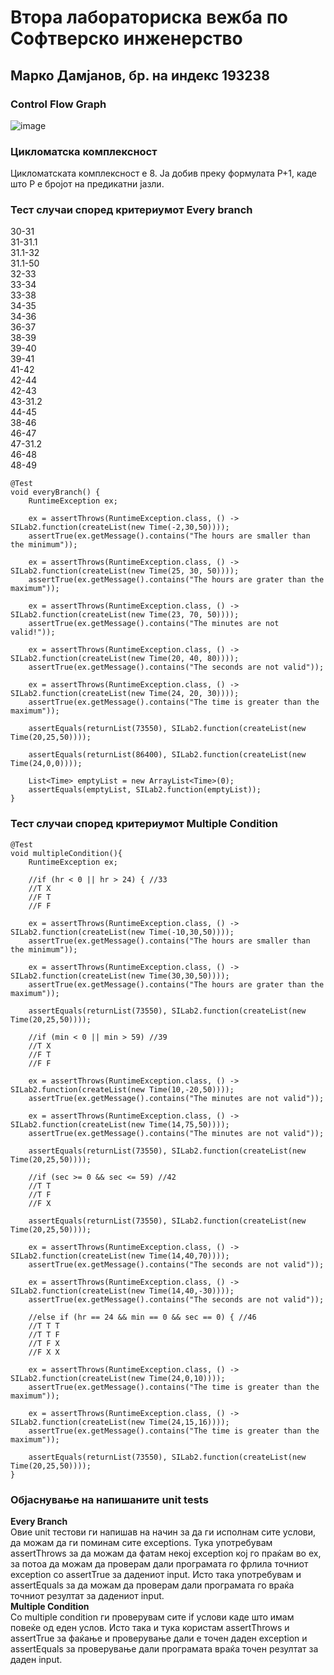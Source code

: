 # Втора лабораториска вежба по Софтверско инженерство
## Марко Дамјанов, бр. на индекс 193238
### Control Flow Graph
![image](https://user-images.githubusercontent.com/59368142/119220931-1a86f600-baed-11eb-9e32-3aca4d600268.png)
### Цикломатска комплексност
Цикломатската комплексност е 8. Ја добив преку формулата P+1, каде што P е бројот на предикатни јазли.
### Тест случаи според критериумот Every branch  

30-31  
31-31.1  
31.1-32  
31.1-50  
32-33  
33-34  
33-38  
34-35  
34-36  
36-37  
38-39  
39-40  
39-41  
41-42  
42-44  
42-43  
43-31.2  
44-45  
38-46  
46-47  
47-31.2  
46-48  
48-49  

    @Test  
    void everyBranch() {
        RuntimeException ex;

        ex = assertThrows(RuntimeException.class, () -> SILab2.function(createList(new Time(-2,30,50))));
        assertTrue(ex.getMessage().contains("The hours are smaller than the minimum"));

        ex = assertThrows(RuntimeException.class, () -> SILab2.function(createList(new Time(25, 30, 50))));
        assertTrue(ex.getMessage().contains("The hours are grater than the maximum"));

        ex = assertThrows(RuntimeException.class, () -> SILab2.function(createList(new Time(23, 70, 50))));
        assertTrue(ex.getMessage().contains("The minutes are not valid!"));

        ex = assertThrows(RuntimeException.class, () -> SILab2.function(createList(new Time(20, 40, 80))));
        assertTrue(ex.getMessage().contains("The seconds are not valid"));

        ex = assertThrows(RuntimeException.class, () -> SILab2.function(createList(new Time(24, 20, 30))));
        assertTrue(ex.getMessage().contains("The time is greater than the maximum"));

        assertEquals(returnList(73550), SILab2.function(createList(new Time(20,25,50))));

        assertEquals(returnList(86400), SILab2.function(createList(new Time(24,0,0))));

        List<Time> emptyList = new ArrayList<Time>(0);
        assertEquals(emptyList, SILab2.function(emptyList));
    }  
  
### Тест случаи според критериумот Multiple Condition  
  
    @Test  
    void multipleCondition(){
        RuntimeException ex;

        //if (hr < 0 || hr > 24) { //33
        //T X
        //F T
        //F F

        ex = assertThrows(RuntimeException.class, () -> SILab2.function(createList(new Time(-10,30,50))));
        assertTrue(ex.getMessage().contains("The hours are smaller than the minimum"));

        ex = assertThrows(RuntimeException.class, () -> SILab2.function(createList(new Time(30,30,50))));
        assertTrue(ex.getMessage().contains("The hours are grater than the maximum"));

        assertEquals(returnList(73550), SILab2.function(createList(new Time(20,25,50))));

        //if (min < 0 || min > 59) //39
        //T X
        //F T
        //F F

        ex = assertThrows(RuntimeException.class, () -> SILab2.function(createList(new Time(10,-20,50))));
        assertTrue(ex.getMessage().contains("The minutes are not valid"));

        ex = assertThrows(RuntimeException.class, () -> SILab2.function(createList(new Time(14,75,50))));
        assertTrue(ex.getMessage().contains("The minutes are not valid"));

        assertEquals(returnList(73550), SILab2.function(createList(new Time(20,25,50))));

        //if (sec >= 0 && sec <= 59) //42
        //T T
        //T F
        //F X

        assertEquals(returnList(73550), SILab2.function(createList(new Time(20,25,50))));

        ex = assertThrows(RuntimeException.class, () -> SILab2.function(createList(new Time(14,40,70))));
        assertTrue(ex.getMessage().contains("The seconds are not valid"));

        ex = assertThrows(RuntimeException.class, () -> SILab2.function(createList(new Time(14,40,-30))));
        assertTrue(ex.getMessage().contains("The seconds are not valid"));

        //else if (hr == 24 && min == 0 && sec == 0) { //46
        //T T T
        //T T F
        //T F X
        //F X X

        ex = assertThrows(RuntimeException.class, () -> SILab2.function(createList(new Time(24,0,10))));
        assertTrue(ex.getMessage().contains("The time is greater than the maximum"));

        ex = assertThrows(RuntimeException.class, () -> SILab2.function(createList(new Time(24,15,16))));
        assertTrue(ex.getMessage().contains("The time is greater than the maximum"));

        assertEquals(returnList(73550), SILab2.function(createList(new Time(20,25,50))));
    }  
  
### Објаснување на напишаните unit tests
**Every Branch**  
Овие unit тестови ги напишав на начин за да ги исполнам сите услови, да можам да ги поминам сите exceptions. 
Тука употребувам assertThrows за да можам да фатам некој exception кој го праќам во ex, за потоа да можам да проверам дали програмата го фрлила точниот exception со assertTrue за дадениот input. Исто така употребувам и assertEquals за да можам да проверам дали програмата го враќа точниот резултат за дадениот input.  
**Multiple Condition**  
Со multiple condition ги проверувам сите if услови каде што имам повеќе од еден услов. Исто така и тука користам assertThrows и assertTrue за фаќање и проверување дали е точен даден exception и assertEquals за проверување дали програмата враќа точен резултат за даден input.  
